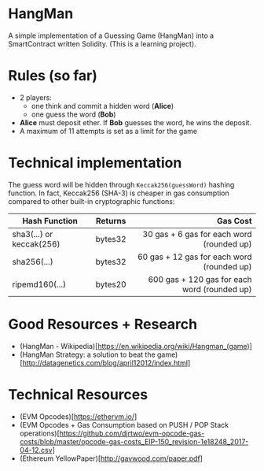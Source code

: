 # HangMan
A simple implementation of a Guessing Game (HangMan) into a SmartContract written Solidity. (This is a learning project).

# Rules (so far)

* 2 players: 
  - one think and commit a hidden word (**Alice**)
  - one guess the word (**Bob**)
* **Alice** must deposit ether. If **Bob** guesses the word, he wins the deposit.
* A maximum of 11 attempts is set as a limit for the game


# Technical implementation

The guess word will be hidden through ```Keccak256(guessWord)``` hashing function. In fact, Keccak256 (SHA-3) is cheaper in gas consumption compared to other built-in cryptographic functions:


| Hash Function            | Returns     | Gas Cost                                     |
| -------------------------|:-----------:| --------------------------------------------:|
| sha3(...) or keccak(256) |  bytes32    | 30 gas + 6 gas for each word (rounded up)    |
| sha256(...)              |  bytes32    | 60 gas + 12 gas for each word (rounded up)   |
| ripemd160(...)           |  bytes20    | 600 gas + 120 gas for each word (rounded up) |




# Good Resources + Research

* (HangMan - Wikipedia)[https://en.wikipedia.org/wiki/Hangman_(game)]
* (HangMan Strategy: a solution to beat the game)[http://datagenetics.com/blog/april12012/index.html]


# Technical Resources

* (EVM Opcodes)[https://ethervm.io/]
* (EVM Opcodes + Gas Consumption based on PUSH / POP Stack operations)[https://github.com/djrtwo/evm-opcode-gas-costs/blob/master/opcode-gas-costs_EIP-150_revision-1e18248_2017-04-12.csv]
* (Ethereum YellowPaper)[http://gavwood.com/paper.pdf]
